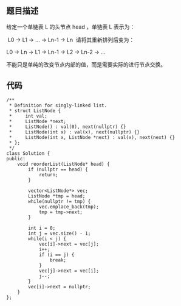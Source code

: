 ## 题目描述
给定一个单链表 L 的头节点 head ，单链表 L 表示为：

 L0 → L1 → … → Ln-1 → Ln 
请将其重新排列后变为：

L0 → Ln → L1 → Ln-1 → L2 → Ln-2 → …

不能只是单纯的改变节点内部的值，而是需要实际的进行节点交换。


## 代码
```
/**
 * Definition for singly-linked list.
 * struct ListNode {
 *     int val;
 *     ListNode *next;
 *     ListNode() : val(0), next(nullptr) {}
 *     ListNode(int x) : val(x), next(nullptr) {}
 *     ListNode(int x, ListNode *next) : val(x), next(next) {}
 * };
 */
class Solution {
public:
    void reorderList(ListNode* head) {
        if (nullptr == head) {
            return;
        }

        vector<ListNode*> vec;
        ListNode *tmp = head;
        while(nullptr != tmp) {
            vec.emplace_back(tmp);
            tmp = tmp->next;
        }

        int i = 0;
        int j = vec.size() - 1;
        while(i < j) {
            vec[i]->next = vec[j];
            i++;
            if (i == j) {
                break;
            }
            vec[j]->next = vec[i];
            j--;
        }
        vec[i]->next = nullptr;
    }
};
```
